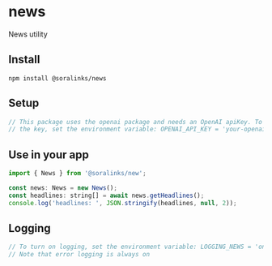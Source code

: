 # news
News utility

## Install

`npm install @soralinks/news`

## Setup
```javascript
// This package uses the openai package and needs an OpenAI apiKey. To set
// the key, set the environment variable: OPENAI_API_KEY = 'your-openai-api-key'

```

## Use in your app

```javascript
import { News } from '@soralinks/new';

const news: News = new News();
const headlines: string[] = await news.getHeadlines();
console.log('headlines: ', JSON.stringify(headlines, null, 2));
```

## Logging
```javascript
// To turn on logging, set the environment variable: LOGGING_NEWS = 'on'
// Note that error logging is always on

```
